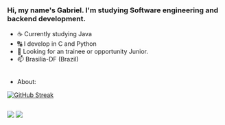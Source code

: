 ### Hi, my name's Gabriel. I'm studying Software engineering and backend development.
- ☕ Currently studying Java
- 🔠 I develop in C and Python
- 🤔 Looking for an trainee or opportunity Junior.
- 📫 Brasilia-DF (Brazil)
##
- About:
  <div>
  <a href= "https://github.com/Gabrielsoac">
[![GitHub Streak](https://streak-stats.demolab.com/?user=Gabrielsoac&theme=bear&background=000&border=30A3DC&dates=FFF)](https://git.io/streak-stats)


##
</div>
  <a href="gabrielsoacc@gmail.com"><img src="https://img.shields.io/badge/Gmail-D14836?style=for-the-badge&logo=gmail&logoColor=white" target="_blank"></a>
  <a href="https://www.linkedin.com/in/gabrielsoacc/"><img src="https://img.shields.io/badge/LinkedIn-0077B5?style=for-the-badge&logo=linkedin&logoColor=white" target="_blank"></>
